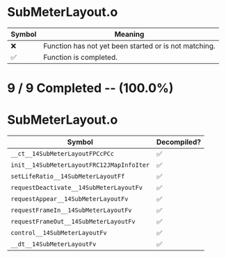 # SubMeterLayout.o
| Symbol | Meaning 
| ------------- | ------------- 
| :x: | Function has not yet been started or is not matching. 
| :white_check_mark: | Function is completed. 


# 9 / 9 Completed -- (100.0%)
# SubMeterLayout.o
| Symbol | Decompiled? |
| ------------- | ------------- |
| `__ct__14SubMeterLayoutFPCcPCc` | :white_check_mark: |
| `init__14SubMeterLayoutFRC12JMapInfoIter` | :white_check_mark: |
| `setLifeRatio__14SubMeterLayoutFf` | :white_check_mark: |
| `requestDeactivate__14SubMeterLayoutFv` | :white_check_mark: |
| `requestAppear__14SubMeterLayoutFv` | :white_check_mark: |
| `requestFrameIn__14SubMeterLayoutFv` | :white_check_mark: |
| `requestFrameOut__14SubMeterLayoutFv` | :white_check_mark: |
| `control__14SubMeterLayoutFv` | :white_check_mark: |
| `__dt__14SubMeterLayoutFv` | :white_check_mark: |
